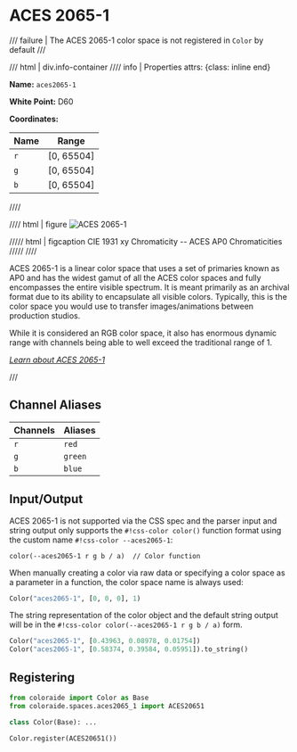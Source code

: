 # ACES 2065-1

/// failure | The ACES 2065-1 color space is not registered in `Color` by default
///

/// html | div.info-container
//// info | Properties
    attrs: {class: inline end}

**Name:** `aces2065-1`

**White Point:** D60

**Coordinates:**

Name | Range
---- | -----
`r`  | [0, 65504]
`g`  | [0, 65504]
`b`  | [0, 65504]
////

//// html | figure
![ACES 2065-1](../images/aces2065-1.png)

///// html | figcaption
CIE 1931 xy Chromaticity -- ACES AP0 Chromaticities
/////
////

ACES 2065-1 is a linear color space that uses a set of primaries known as AP0 and has the widest gamut of all the ACES
color spaces and fully encompasses the entire visible spectrum. It is meant primarily as an archival format due to its
ability to encapsulate all visible colors. Typically, this is the color space you would use to transfer
images/animations between production studios.

While it is considered an RGB color space, it also has enormous dynamic range with channels being able to well exceed
the traditional range of 1.

_[Learn about ACES 2065-1](https://docs.acescentral.com/#aces-2065-1)_

///

## Channel Aliases

Channels | Aliases
-------- | -------
`r`      | `red`
`g`      | `green`
`b`      | `blue`

## Input/Output

ACES 2065-1 is not supported via the CSS spec and the parser input and string output only supports the
`#!css-color color()` function format using the custom name `#!css-color --aces2065-1`:

```css-color
color(--aces2065-1 r g b / a)  // Color function
```

When manually creating a color via raw data or specifying a color space as a parameter in a function, the color
space name is always used:

```py
Color("aces2065-1", [0, 0, 0], 1)
```

The string representation of the color object and the default string output will be in the
`#!css-color color(--aces2065-1 r g b / a)` form.

```py play
Color("aces2065-1", [0.43963, 0.08978, 0.01754])
Color("aces2065-1", [0.58374, 0.39584, 0.05951]).to_string()
```

## Registering

```py
from coloraide import Color as Base
from coloraide.spaces.aces2065_1 import ACES20651

class Color(Base): ...

Color.register(ACES20651())
```
